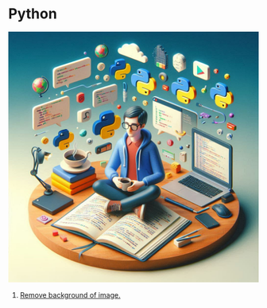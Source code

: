 # Python

![](python-readme.jpg)

1. [Remove background of image.](https://github.com/isaguler/python-projects/tree/master/remove-background)